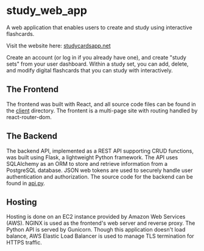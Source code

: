 # study_web_app
A web application that enables users to create and study using interactive flashcards. 

Visit the website here: [studycardsapp.net](https://studycardsapp.net)

Create an account (or log in if you already have one), and create "study sets" from your user dashboard. 
Within a study set, you can add, delete, and modify digital flashcards that you can study with interactively. 

## The Frontend
The frontend was built with React, and all source code files can be found in the [client](./client) directory. 
The frontent is a multi-page site with routing handled by react-router-dom.  

## The Backend
The backend API, implemented as a REST API supporting CRUD functions, was built using Flask, a lightweight Python framework. 
The API uses SQLAlchemy as an ORM to store and retrieve information from a PostgreSQL database. JSON web tokens are used to securely handle user authentication
and authorization. The source code for the backend can be found in [api.py](./api.py).

## Hosting
Hosting is done on an EC2 instance provided by Amazon Web Services (AWS). NGINX is used as the frontend's web server and reverse proxy. The Python
API is served by Gunicorn. Though this application doesn't load balance, AWS Elastic Load Balancer is used to manage TLS termination for HTTPS traffic.

